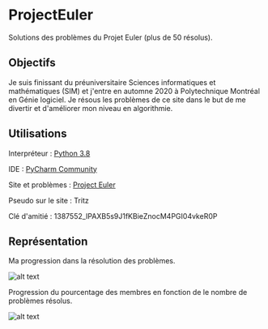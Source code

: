 # ProjectEuler

Solutions des problèmes du Projet Euler (plus de 50 résolus).

## Objectifs

Je suis finissant du préuniversitaire Sciences informatiques et mathématiques (SIM) et j'entre en automne 2020 à Polytechnique Montréal en Génie logiciel. Je résous les problèmes de ce site dans le but de me divertir et d'améliorer mon niveau en algorithmie.

## Utilisations

Interpréteur : [Python 3.8](https://www.python.org/downloads/)

IDE : [PyCharm Community](https://www.jetbrains.com/fr-fr/pycharm/download/#section=windows)

Site et problèmes : [Project Euler](https://projecteuler.net)

Pseudo sur le site : Tritz

Clé d'amitié : 1387552_IPAXB5s9J1fKBieZnocM4PGI04vkeR0P

## Représentation

Ma progression dans la résolution des problèmes.

![alt text](https://github.com/TritzA/ProjectEuler/blob/master/images/progression.PNG)

Progression du pourcentage des membres en fonction de le nombre de problèmes résolus.

![alt text](https://github.com/TritzA/ProjectEuler/blob/master/images/comparaison.png)
